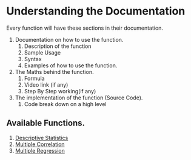 # Understanding the Documentation

Every function will have these sections in their documentation.

1. Documentation on how to use the function.
   1. Description of the function
   2. Sample Usage
   3. Syntax
   4. Examples of how to use the function.
2. The Maths behind the function.
   1. Formula
   2. Video link (if any)
   3. Step By Step working(if any)
3. The implementation of the function (Source Code).
   1. Code break down on a high level

## Available Functions.
1. [Descriptive Statistics]()
2. [Multiple Correlation]()
3. [Multiple Regression]()
